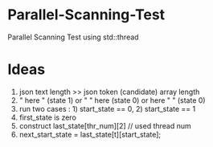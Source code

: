 # Parallel-Scanning-Test
Parallel Scanning Test using std::thread
# Ideas
1. json text length >> json token (candidate) array length
2. " here " (state 1) or "   "  here  (state 0) or here  "    " (state 0)
3. run two cases : 1) start_state == 0, 2) start_state == 1
4. first_state is zero
5. construct last_state[thr_num][2] // used thread num
6. next_start_state = last_state[t][start_state];
   
